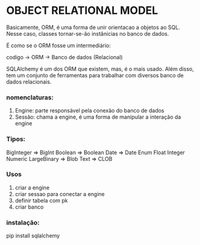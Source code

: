 # OBJECT RELATIONAL MODEL


Basicamente, ORM, é uma forma de unir orientacao a objetos ao SQL.
Nesse caso, classes tornar-se-ão instânicias no banco de dados.

É como se o ORM fosse um intermediário:

codigo -> ORM -> Banco de dados (Relacional)


SQLAlchemy é um dos ORM que existem, mas, é o mais usado.
Além disso, tem um conjunto de ferramentas para trabalhar com
diversos banco de dados relacionais.


### nomenclaturas:

1) Engine: parte responsável pela conexão do banco de dados
2) Sessão: chama a engine, é uma forma de manipular a interação da engine

### Tipos:
BigInteger => BigInt
Boolean => Boolean
Date => Date
Enum
Float
Integer
Numeric
LargeBinary => Blob
Text => CLOB

### Usos
1) criar a engine
2) criar sessao para conectar a engine
3) definir tabela com pk
4) criar banco

### instalação:
pip install sqlalchemy
